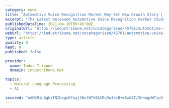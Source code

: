 ```yaml
---
category: news
title: "Automotive Voice Recognition Market May Set New Growth Story | VoiceBox, Nuance, Google"
excerpt: "The Latest Released Automotive Voice Recognition market study has evaluated the future growth potential of Global Automotive Voice Recognition market and provides information and useful stats on market structure, size and trends. The report is intended ..."
publishedDateTime: 2021-04-10T09:45:00Z
originalUrl: "https://industribune.net/uncategorised/45761/automotive-voice-recognition-market-may-set-new-growth-story-voicebox-nuance-google/"
webUrl: "https://industribune.net/uncategorised/45761/automotive-voice-recognition-market-may-set-new-growth-story-voicebox-nuance-google/"
type: article
quality: 0
heat: 0
published: false

provider:
  name: Indus Tribune
  domain: industribune.net

topics:
  - Natural Language Processing
  - AI

secured: "nAM3RiLBgkiTNIbegeEFoyjSBufWT50AIRLRoJeLB+wEwS4T/XHnngdWTiu5+AtLm6ErgcW2WN3JfVMrZmcHabKpTRdjchqATsfNjg9/5mvOZmAFUdUl3OxCdJ9lLfQBXDH325vJYRHwoppwAzdSiVU54BzDyw+ihdTL0CETXqvirLahMQJP0sObrKyurvzEgwGJxBlKFUbo2s+Fg3eMJps3rLLABWMQvIMV++xRYdnh2sdEfWFmynpq5k71xr9S3ZX27dHRUyOpre3VdF1FoVxr8PpyuXYkIlyDQTcItC94rf0qtliQ8jbVOgzKAEds2pFucOqydQR+nQjSK7dWC6PxM8irgcWopdHHEl0eJo4=;HPpDjsdxTrfjWnw5xGd1YQ=="
---
```


